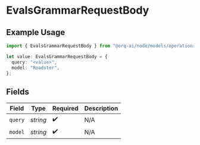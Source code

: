 # EvalsGrammarRequestBody

## Example Usage

```typescript
import { EvalsGrammarRequestBody } from "@orq-ai/node/models/operations";

let value: EvalsGrammarRequestBody = {
  query: "<value>",
  model: "Roadster",
};
```

## Fields

| Field              | Type               | Required           | Description        |
| ------------------ | ------------------ | ------------------ | ------------------ |
| `query`            | *string*           | :heavy_check_mark: | N/A                |
| `model`            | *string*           | :heavy_check_mark: | N/A                |